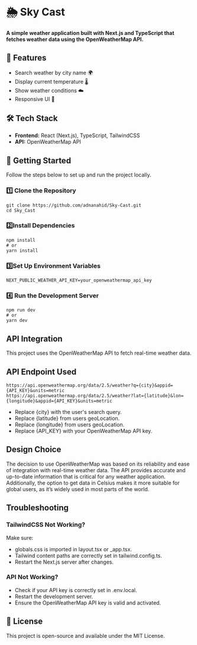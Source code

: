 # 🌦 Sky Cast

#### A simple weather application built with Next.js and TypeScript that fetches weather data using the OpenWeatherMap API.

## 🚀 Features
- Search weather by city name 🌍
- Display current temperature 🌡
- Show weather conditions ☁️
- Responsive UI 📱

## 🛠️ Tech Stack
- **Frontend:** React (Next.js), TypeScript, TailwindCSS
- **API:** OpenWeatherMap API

## 📜 Getting Started
Follow the steps below to set up and run the project locally.

### 1️⃣ Clone the Repository

    git clone https://github.com/adnanahid/Sky-Cast.git
    cd Sky_Cast

### 2️⃣Install Dependencies

    npm install
    # or
    yarn install

### 3️⃣Set Up Environment Variables

    NEXT_PUBLIC_WEATHER_API_KEY=your_openweathermap_api_key

### 4️⃣ Run the Development Server

    npm run dev
    # or
    yarn dev

##  API Integration
This project uses the OpenWeatherMap API to fetch real-time weather data.

##  API Endpoint Used

    https://api.openweathermap.org/data/2.5/weather?q={city}&appid={API_KEY}&units=metric
    https://api.openweathermap.org/data/2.5/weather?lat={latitude}&lon={longitude}&appid={API_KEY}&units=metric

- Replace {city} with the user's search query.
- Replace {latitude} from users geoLocation.
- Replace {longitude} from users geoLocation.
- Replace {API_KEY} with your OpenWeatherMap API key.

## Design Choice
 The decision to use OpenWeatherMap was based on its reliability and ease of integration with real-time weather data. The API provides accurate and up-to-date information that is critical for any weather application. Additionally, the option to get data in Celsius makes it more suitable for global users, as it’s widely used in most parts of the world.

## Troubleshooting
### TailwindCSS Not Working?
Make sure:
- globals.css is imported in layout.tsx or \_app.tsx.
- Tailwind content paths are correctly set in tailwind.config.ts.
- Restart the Next.js server after changes.

### API Not Working?
- Check if your API key is correctly set in .env.local.
- Restart the development server.
- Ensure the OpenWeatherMap API key is valid and activated.

## 📌 License
This project is open-source and available under the MIT License.
